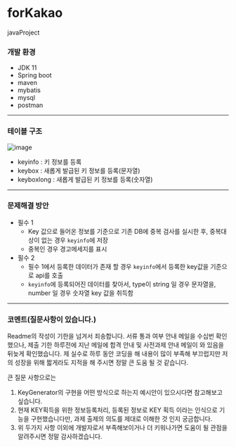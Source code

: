 # forKakao
javaProject

### 개발 환경
- JDK 11
- Spring boot
- maven
- mybatis
- mysql
- postman
 ---
### 테이블 구조
![image](https://user-images.githubusercontent.com/69380457/121522149-ca39ee80-ca2f-11eb-9193-c06aba6d181a.png)
* keyinfo : 키 정보를 등록
* keybox : 새롭게 발급된 키 정보를 등록(문자열)
* keyboxlong : 새롭게 발급된 키 정보를 등록(숫자열)

---
### 문제해결 방안
* 필수 1
  + Key 값으로 들어온 정보를 기준으로 기존 DB에 중복 검사를 실시한 후, 중복대상이 없는 경우 `keyinfo`에 저장
  + 중복인 경우 경고메세지를 표시
* 필수 2
  + 필수 1에서 등록한 데이터가 존재 할 경우 `keyinfo`에서 등록한 key값을 기준으로 api를 호출
  + `keyinfo`에 등록되어진 데이터를 찾아서, type이 string 일 경우 문자열을, number 일 경우 숫자열 key 값을 취득함

---
### 코멘트(질문사항이 있습니다.)
Readme의 작성이 기한을 넘겨서 죄송합니다. 
서류 통과 여부 안내 메일을 수십번 확인했으나, 제출 기한 하루전에 지난 메일에 합격 안내 및 사전과제 안내 메일이 와 있음을 뒤늦게 확인했습니다. 제 실수로 하루 동안 코딩을 해 내용이 많이 부족해 부끄럽지만 저의 성장을 위해 짧게라도 지적을 해 주시면 정말 큰 도움 될 것 같습니다.

큰 질문 사항으로는 
1. KeyGenerator의 구현을 어떤 방식으로 하는지 예시안이 있으시다면 참고해보고 싶습니다.
2. 현재 KEY획득을 위한 정보등록처리, 등록된 정보로 KEY 획득 이라는 인식으로 기능을 구현했습니다만, 
   과제 출제의 의도를 제대로 이해한 것 인지 궁금합니다. 
3. 위 두가지 사항 이외에 개발자로서 부족해보이거나 더 키워나가면 도움이 될 관점을 알려주시면 정말 감사하겠습니다.

